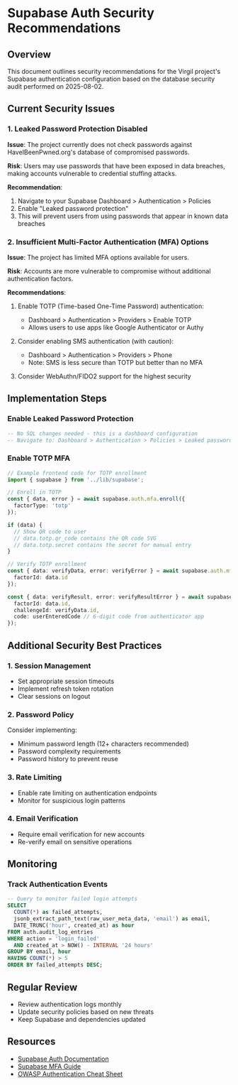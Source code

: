 # Supabase Auth Security Recommendations

## Overview
This document outlines security recommendations for the Virgil project's Supabase authentication configuration based on the database security audit performed on 2025-08-02.

## Current Security Issues

### 1. Leaked Password Protection Disabled
**Issue**: The project currently does not check passwords against HaveIBeenPwned.org's database of compromised passwords.

**Risk**: Users may use passwords that have been exposed in data breaches, making accounts vulnerable to credential stuffing attacks.

**Recommendation**: 
1. Navigate to your Supabase Dashboard > Authentication > Policies
2. Enable "Leaked password protection"
3. This will prevent users from using passwords that appear in known data breaches

### 2. Insufficient Multi-Factor Authentication (MFA) Options
**Issue**: The project has limited MFA options available for users.

**Risk**: Accounts are more vulnerable to compromise without additional authentication factors.

**Recommendations**:
1. Enable TOTP (Time-based One-Time Password) authentication:
   - Dashboard > Authentication > Providers > Enable TOTP
   - Allows users to use apps like Google Authenticator or Authy
   
2. Consider enabling SMS authentication (with caution):
   - Dashboard > Authentication > Providers > Phone
   - Note: SMS is less secure than TOTP but better than no MFA
   
3. Consider WebAuthn/FIDO2 support for the highest security

## Implementation Steps

### Enable Leaked Password Protection
```sql
-- No SQL changes needed - this is a dashboard configuration
-- Navigate to: Dashboard > Authentication > Policies > Leaked password protection
```

### Enable TOTP MFA
```typescript
// Example frontend code for TOTP enrollment
import { supabase } from '../lib/supabase';

// Enroll in TOTP
const { data, error } = await supabase.auth.mfa.enroll({
  factorType: 'totp'
});

if (data) {
  // Show QR code to user
  // data.totp.qr_code contains the QR code SVG
  // data.totp.secret contains the secret for manual entry
}

// Verify TOTP enrollment
const { data: verifyData, error: verifyError } = await supabase.auth.mfa.challenge({
  factorId: data.id
});

const { data: verifyResult, error: verifyResultError } = await supabase.auth.mfa.verify({
  factorId: data.id,
  challengeId: verifyData.id,
  code: userEnteredCode // 6-digit code from authenticator app
});
```

## Additional Security Best Practices

### 1. Session Management
- Set appropriate session timeouts
- Implement refresh token rotation
- Clear sessions on logout

### 2. Password Policy
Consider implementing:
- Minimum password length (12+ characters recommended)
- Password complexity requirements
- Password history to prevent reuse

### 3. Rate Limiting
- Enable rate limiting on authentication endpoints
- Monitor for suspicious login patterns

### 4. Email Verification
- Require email verification for new accounts
- Re-verify email on sensitive operations

## Monitoring

### Track Authentication Events
```sql
-- Query to monitor failed login attempts
SELECT 
  COUNT(*) as failed_attempts,
  jsonb_extract_path_text(raw_user_meta_data, 'email') as email,
  DATE_TRUNC('hour', created_at) as hour
FROM auth.audit_log_entries
WHERE action = 'login_failed'
  AND created_at > NOW() - INTERVAL '24 hours'
GROUP BY email, hour
HAVING COUNT(*) > 5
ORDER BY failed_attempts DESC;
```

## Regular Review
- Review authentication logs monthly
- Update security policies based on new threats
- Keep Supabase and dependencies updated

## Resources
- [Supabase Auth Documentation](https://supabase.com/docs/guides/auth)
- [Supabase MFA Guide](https://supabase.com/docs/guides/auth/auth-mfa)
- [OWASP Authentication Cheat Sheet](https://cheatsheetseries.owasp.org/cheatsheets/Authentication_Cheat_Sheet.html)